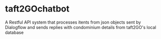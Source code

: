 # taft2GOchatbot
A Restful API system that processes itents from json objects sent by Dialogflow and sends replies with condominium details from taft2GO's local database
